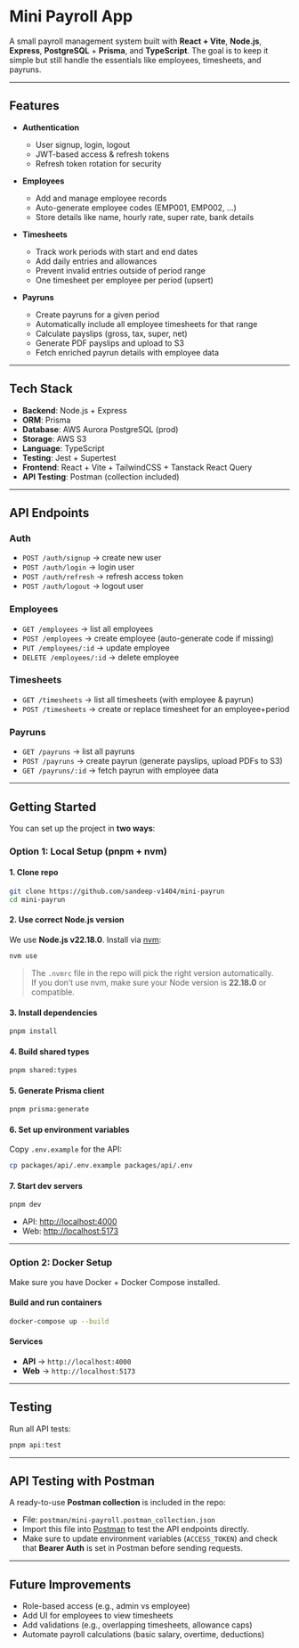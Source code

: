 # Mini Payroll App

A small payroll management system built with **React + Vite**, **Node.js**, **Express**, **PostgreSQL** + **Prisma**, and **TypeScript**.
The goal is to keep it simple but still handle the essentials like employees, timesheets, and payruns.

---

## Features

* **Authentication**

  * User signup, login, logout
  * JWT-based access & refresh tokens
  * Refresh token rotation for security

* **Employees**

  * Add and manage employee records
  * Auto-generate employee codes (EMP001, EMP002, ...)
  * Store details like name, hourly rate, super rate, bank details

* **Timesheets**

  * Track work periods with start and end dates
  * Add daily entries and allowances
  * Prevent invalid entries outside of period range
  * One timesheet per employee per period (upsert)

* **Payruns**

  * Create payruns for a given period
  * Automatically include all employee timesheets for that range
  * Calculate payslips (gross, tax, super, net)
  * Generate PDF payslips and upload to S3
  * Fetch enriched payrun details with employee data

---

## Tech Stack

* **Backend**: Node.js + Express
* **ORM**: Prisma
* **Database**: AWS Aurora PostgreSQL (prod)
* **Storage**: AWS S3
* **Language**: TypeScript
* **Testing**: Jest + Supertest
* **Frontend**: React + Vite + TailwindCSS + Tanstack React Query
* **API Testing**: Postman (collection included)  

---

## API Endpoints

### Auth

* `POST /auth/signup` → create new user
* `POST /auth/login` → login user
* `POST /auth/refresh` → refresh access token
* `POST /auth/logout` → logout user

### Employees

* `GET /employees` → list all employees
* `POST /employees` → create employee (auto-generate code if missing)
* `PUT /employees/:id` → update employee
* `DELETE /employees/:id` → delete employee

### Timesheets

* `GET /timesheets` → list all timesheets (with employee & payrun)
* `POST /timesheets` → create or replace timesheet for an employee+period

### Payruns

* `GET /payruns` → list all payruns
* `POST /payruns` → create payrun (generate payslips, upload PDFs to S3)
* `GET /payruns/:id` → fetch payrun with employee data

---

## Getting Started

You can set up the project in **two ways**:

### Option 1: Local Setup (pnpm + nvm)

#### 1. Clone repo

```sh
git clone https://github.com/sandeep-v1404/mini-payrun
cd mini-payrun
```

#### 2. Use correct Node.js version

We use **Node.js v22.18.0**. Install via [nvm](https://github.com/nvm-sh/nvm):

```sh
nvm use
```

> The `.nvmrc` file in the repo will pick the right version automatically.  
If you don’t use nvm, make sure your Node version is **22.18.0** or compatible.

#### 3. Install dependencies

```sh
pnpm install
```

#### 4. Build shared types

```sh
pnpm shared:types
```

#### 5. Generate Prisma client

```sh
pnpm prisma:generate
```

#### 6. Set up environment variables

Copy `.env.example` for the API:
```sh
cp packages/api/.env.example packages/api/.env
```

#### 7. Start dev servers

```sh
pnpm dev
```

* API: [http://localhost:4000](http://localhost:4000)
* Web: [http://localhost:5173](http://localhost:5173)

---

### Option 2: Docker Setup

Make sure you have Docker + Docker Compose installed.

#### Build and run containers

```sh
docker-compose up --build
```

#### Services

* **API** → `http://localhost:4000`
* **Web** → `http://localhost:5173`

---

## Testing

Run all API tests:

```sh
pnpm api:test
```

---

## API Testing with Postman

A ready-to-use **Postman collection** is included in the repo:

* File: `postman/mini-payroll.postman_collection.json`  
* Import this file into [Postman](https://www.postman.com/) to test the API endpoints directly.  
* Make sure to update environment variables (`ACCESS_TOKEN`) and check that **Bearer Auth** is set in Postman before sending requests.  

---

## Future Improvements

* Role-based access (e.g., admin vs employee)
* Add UI for employees to view timesheets
* Add validations (e.g., overlapping timesheets, allowance caps)
* Automate payroll calculations (basic salary, overtime, deductions)